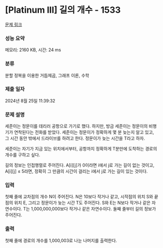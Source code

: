 # [Platinum III] 길의 개수 - 1533 

[문제 링크](https://www.acmicpc.net/problem/1533) 

### 성능 요약

메모리: 2160 KB, 시간: 24 ms

### 분류

분할 정복을 이용한 거듭제곱, 그래프 이론, 수학

### 제출 일자

2024년 8월 25일 11:39:32

### 문제 설명

<p>세준이는 정문이를 데리러 공항으로 가기로 했다. 하지만, 방금 세준이는 정문이의 비행기가 연착된다는 전화를 받았다. 세준이는 정문이가 정확하게 몇 분 늦는지 알고 있고, 그 시간 동안 밖에서 드라이브를 하려고 한다. 정문이가 늦는 시간을 T라고 하자.</p>

<p>세준이는 자기가 지금 있는 위치에서부터, 공항까지 정확하게 T분만에 도착하는 경로의 개수를 구하고 싶다.</p>

<p>길의 정보는 인접행렬로 주어진다. A[i][j]가 0이라면 i에서 j로 가는 길이 없는 것이고, A[i][j] ≤ 5라면, 정확히 그 만큼의 시간이 걸리는 i에서 j로 가는 길이 있는 것이다.</p>

### 입력 

 <p>첫째 줄에 교차점의 개수 N이 주어진다. N은 10보다 작거나 같고, 시작점의 위치 S와 끝점의 위치 E, 그리고 정문이가 늦는 시간 T도 주어진다. S와 E는 N보다 작거나 같은 자연수이다. T는 1,000,000,000보다 작거나 같은 자연수이다. 둘째 줄부터 길의 정보가 주어진다.</p>

### 출력 

 <p>첫째 줄에 경로의 개수를 1,000,003로 나눈 나머지를 출력한다.</p>

